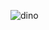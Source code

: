 ![dino](https://user-images.githubusercontent.com/92742586/222444202-c3550cec-192e-493b-bccc-b8f38530b8c8.gif)
